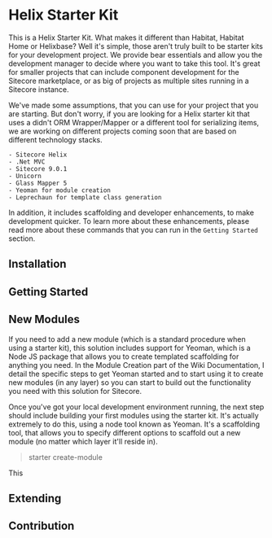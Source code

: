 # Helix Starter Kit

This is a Helix Starter Kit.  What makes it different than Habitat, Habitat Home or Helixbase? Well it's simple, those aren't truly built to be starter kits for your development project.  We provide bear essentials and allow you the development manager to decide where you want to take this tool.  It's great for smaller projects that can include component development for the Sitecore marketplace, or as big of projects as multiple sites running in a Sitecore instance.

We've made some assumptions, that you can use for your project that you are starting.  But don't worry, if you are looking for a Helix starter kit that uses a didn't ORM Wrapper/Mapper or a different tool for serializing items, we are working on different projects coming soon that are based on different technology stacks.

    - Sitecore Helix
	- .Net MVC
	- Sitecore 9.0.1
	- Unicorn
	- Glass Mapper 5
	- Yeoman for module creation
	- Leprechaun for template class generation

In addition, it includes scaffolding and developer enhancements, to make development quicker.  To learn more about these enhancements, please read more about these commands that you can run in the `Getting Started` section.

## Installation

## Getting Started

## New Modules

If you need to add a new module (which is a standard procedure when using a starter kit), this solution includes support for Yeoman, which is a Node JS package that allows you to create templated scaffolding for anything you need.  In the Module Creation part of the Wiki Documentation, I detail the specific steps to get Yeoman started and to start using it to create new modules (in any layer) so you can start to build out the functionality you need with this solution for Sitecore.

Once you've got your local development environment running, the next step should include building your first modules using the starter kit.  It's actually extremely to do this, using a node tool known as Yeoman.  It's a scaffolding tool, that allows you to specify different options to scaffold out a new module (no matter which layer it'll reside in).

>starter create-module

This 

## Extending

## Contribution